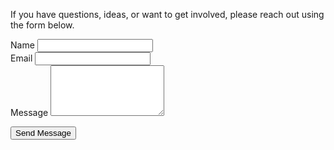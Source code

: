 
If you have questions, ideas, or want to get involved, please reach out using the form below.

<form action="https://formspree.io/f/xvgqrdqn" method="POST" class="space-y-6 mt-6">
  <div>
    <label for="name" class="block text-sm font-semibold text-gray-700">Name</label>
    <input type="text" name="name" id="name" required
           class="mt-1 block w-full border border-gray-300 rounded px-4 py-2 shadow-sm focus:ring-blue-500 focus:border-blue-500">
  </div>

  <div>
    <label for="email" class="block text-sm font-semibold text-gray-700">Email</label>
    <input type="email" name="email" id="email" required
           class="mt-1 block w-full border border-gray-300 rounded px-4 py-2 shadow-sm focus:ring-blue-500 focus:border-blue-500">
  </div>

  <div>
    <label for="message" class="block text-sm font-semibold text-gray-700">Message</label>
    <textarea name="message" id="message" rows="5" required
              class="mt-1 block w-full border border-gray-300 rounded px-4 py-2 shadow-sm focus:ring-blue-500 focus:border-blue-500"></textarea>
  </div>

  <button type="submit"
          class="bg-blue-600 hover:bg-blue-700 text-white font-semibold py-3 px-6 rounded transition duration-200 block">
    Send Message
  </button>
</form>
